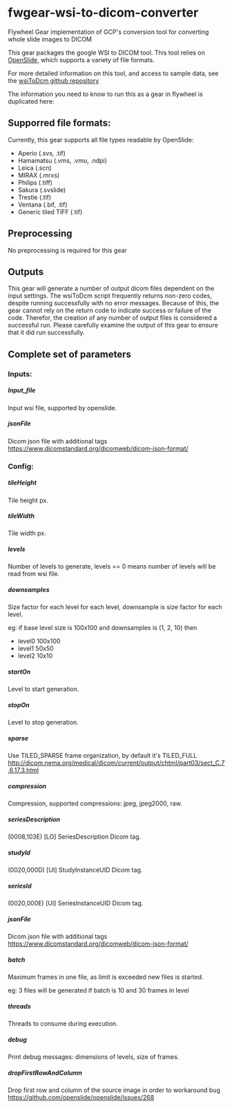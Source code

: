 # fwgear-wsi-to-dicom-converter
Flywheel Gear implementation of GCP's conversion tool for converting whole slide images to DICOM

This gear packages the google WSI to DICOM tool.  This tool relies on [OpenSlide](https://openslide.org), which supports a variety of file formats.

For more detailed information on this tool, and access to sample data, see the [wsiToDcm github repository](https://github.com/GoogleCloudPlatform/wsi-to-dicom-converter)

The information you need to know to run this as a gear in flywheel is duplicated here:

## Supporred file formats:
Currently, this gear supports all file types readable by OpenSlide:
- Aperio (.svs, .tif)
- Hamamatsu (.vms, .vmu, .ndpi)
- Leica (.scn)
- MIRAX (.mrxs)
- Philips (.tiff)
- Sakura (.svslide)
- Trestle (.tif)
- Ventana (.bif, .tif)
- Generic tiled TIFF (.tif)

## Preprocessing
No preprocessing is required for this gear

## Outputs
This gear will generate a number of output dicom files dependent on the input settings.
The wsiToDcm script frequently returns non-zero codes, despite running successfully with
no error messages.  Because of this, the gear cannot rely on the return code to indicate
success or failure of the code.  Therefor, the creation of any number of output files
is considered a successful run.  Please carefully examine the output of this gear to
ensure that it did run successfully. 


## Complete set of parameters

### Inputs:

##### Input_file
Input wsi file, supported by openslide.
##### jsonFile
Dicom json file with additional tags https://www.dicomstandard.org/dicomweb/dicom-json-format/

### Config:

##### tileHeight
Tile height px.
##### tileWidth
Tile width px.
##### levels 
Number of levels to generate, levels == 0 means number of levels will be read from wsi file.
##### downsamples 
Size factor for each level  for each level, downsample is size factor for each level.

eg: if base level size is 100x100 and downsamples is (1, 2, 10) then
- level0 100x100
- level1 50x50
- level2 10x10
##### startOn
Level to start generation.
##### stopOn 
Level to stop generation.
##### sparse 
Use TILED_SPARSE frame organization, by default it's TILED_FULL http://dicom.nema.org/medical/dicom/current/output/chtml/part03/sect_C.7.6.17.3.html
##### compression 
Compression, supported compressions: jpeg, jpeg2000, raw.
##### seriesDescription 
(0008,103E) [LO] SeriesDescription Dicom tag.
##### studyId
(0020,000D) [UI] StudyInstanceUID Dicom tag.
##### seriesId
(0020,000E) [UI] SeriesInstanceUID Dicom tag.
##### jsonFile
Dicom json file with additional tags https://www.dicomstandard.org/dicomweb/dicom-json-format/
##### batch
Maximum frames in one file, as limit is exceeded new files is started.

eg: 3 files will be generated if batch is 10 and 30 frames in level
##### threads
Threads to consume during execution.
##### debug
Print debug messages: dimensions of levels, size of frames.
##### dropFirstRowAndColumn
Drop first row and column of the source image in order to workaround bug https://github.com/openslide/openslide/issues/268

